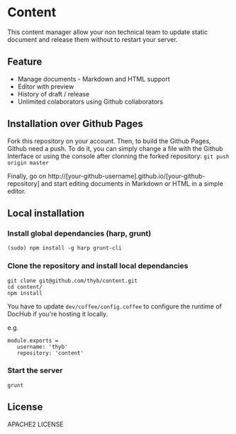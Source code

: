 Content
=======

This content manager allow your non technical team to update static document and release them without to restart your server.

Feature
-------

* Manage documents - Markdown and HTML support
* Editor with preview
* History of draft / release
* Unlimited colaborators using Github collaborators

Installation over Github Pages
------------------------------

Fork this repository on your account. Then, to build the Github Pages, Github need a push. To do it, you can simply change a file with the Github Interface or using the console after clonning the forked repository: `git push origin master`

Finally, go on http://[your-github-username].github.io/[your-github-repository] and start editing documents in Markdown or HTML in a simple editor.

Local installation
------------------

### Install global dependancies (harp, grunt)

    (sudo) npm install -g harp grunt-cli

### Clone the repository and install local dependancies

    git clone git@github.com/thyb/content.git
    cd content/
    npm install

You have to update `dev/coffee/config.coffee` to configure the runtime of DocHub if you're hosting it locally.

e.g.

    module.exports =
       username: 'thyb'
       repository: 'content'

### Start the server

    grunt



License
-------

APACHE2 LICENSE